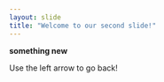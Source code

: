 ```yaml
---
layout: slide
title: "Welcome to our second slide!"
---
```

**something new**<cr>
    

Use the left arrow to go back!
